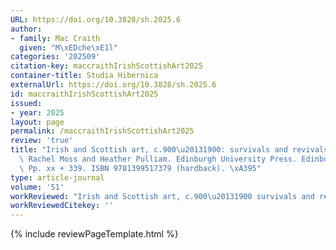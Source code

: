```yaml
---
URL: https://doi.org/10.3828/sh.2025.6
author:
- family: Mac Craith
  given: "M\xEDche\xE1l"
categories: '202509'
citation-key: maccraithIrishScottishArt2025
container-title: Studia Hibernica
externalUrl: https://doi.org/10.3828/sh.2025.6
id: maccraithIrishScottishArt2025
issued:
- year: 2025
layout: page
permalink: /maccraithIrishScottishArt2025
review: 'true'
title: "Irish and Scottish art, c.900\u20131900: survivals and revivals. Edited by\
  \ Rachel Moss and Heather Pulliam. Edinburgh University Press. Edinburgh, 2025.\
  \ Pp. xx + 339. ISBN 9781399517379 (hardback). \xA395"
type: article-journal
volume: '51'
workReviewed: "Irish and Scottish art, c.900\u20131900 survivals and revivals."
workReviewedCitekey: ''
---
```

{% include reviewPageTemplate.html %}